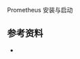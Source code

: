 <!-- ---
title: Prometheus 安装与启动
date: 2019-08-10 15:27:48
category: showcode, prometheus
--- -->

Prometheus 安装与启动



## 参考资料

- []()